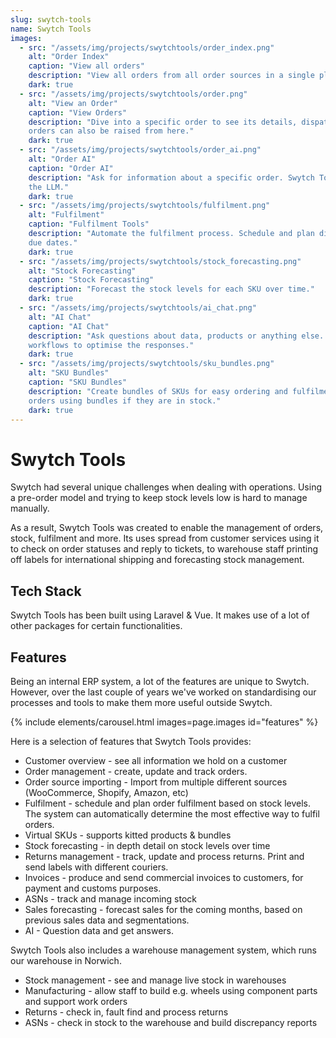 ```yaml
---
slug: swytch-tools
name: Swytch Tools
images:
  - src: "/assets/img/projects/swytchtools/order_index.png"
    alt: "Order Index"
    caption: "View all orders"
    description: "View all orders from all order sources in a single place"
    dark: true
  - src: "/assets/img/projects/swytchtools/order.png"
    alt: "View an Order"
    caption: "View Orders"
    description: "Dive into a specific order to see its details, dispatches and customer information. Warranty 
    orders can also be raised from here."
    dark: true
  - src: "/assets/img/projects/swytchtools/order_ai.png"
    alt: "Order AI"
    caption: "Order AI"
    description: "Ask for information about a specific order. Swytch Tools will automatically supply the context to 
    the LLM."
    dark: true
  - src: "/assets/img/projects/swytchtools/fulfilment.png"
    alt: "Fulfilment"
    caption: "Fulfilment Tools"
    description: "Automate the fulfilment process. Schedule and plan dispatches for orders based on stock levels and 
    due dates."
    dark: true
  - src: "/assets/img/projects/swytchtools/stock_forecasting.png"
    alt: "Stock Forecasting"
    caption: "Stock Forecasting"
    description: "Forecast the stock levels for each SKU over time."
    dark: true
  - src: "/assets/img/projects/swytchtools/ai_chat.png"
    alt: "AI Chat"
    caption: "AI Chat"
    description: "Ask questions about data, products or anything else. This AI uses a model router and advanced 
    workflows to optimise the responses."
    dark: true
  - src: "/assets/img/projects/swytchtools/sku_bundles.png"
    alt: "SKU Bundles"
    caption: "SKU Bundles"
    description: "Create bundles of SKUs for easy ordering and fulfilment. The system will automatically fulfil 
    orders using bundles if they are in stock."
    dark: true
---
```


# Swytch Tools

Swytch had several unique challenges when dealing with operations. Using a pre-order model and trying to keep stock 
levels low is hard to manage manually.

As a result, Swytch Tools was created to enable the management of orders, stock, fulfilment and more. Its uses 
spread from customer services using it to check on order statuses and reply to tickets, to warehouse staff printing 
off labels for international shipping and forecasting stock management.

## Tech Stack

Swytch Tools has been built using Laravel & Vue. It makes use of a lot of other packages for certain functionalities.


## Features

Being an internal ERP system, a lot of the features are unique to Swytch. However, over the last couple of years 
we've worked on standardising our processes and tools to make them more useful outside Swytch.

{% include elements/carousel.html images=page.images id="features" %}

Here is a selection of features that Swytch Tools provides:

- Customer overview - see all information we hold on a customer
- Order management - create, update and track orders.
- Order source importing - Import from multiple different sources (WooCommerce, Shopify, Amazon, etc)
- Fulfilment - schedule and plan order fulfilment based on stock levels. The system can automatically determine the 
  most effective way to fulfil orders.
- Virtual SKUs - supports kitted products & bundles
- Stock forecasting - in depth detail on stock levels over time
- Returns management - track, update and process returns. Print and send labels with different couriers.
- Invoices - produce and send commercial invoices to customers, for payment and customs purposes.
- ASNs - track and manage incoming stock
- Sales forecasting - forecast sales for the coming months, based on previous sales data and segmentations.
- AI - Question data and get answers.

Swytch Tools also includes a warehouse management system, which runs our warehouse in Norwich. 

- Stock management - see and manage live stock in warehouses
- Manufacturing - allow staff to build e.g. wheels using component parts and support work orders
- Returns - check in, fault find and process returns
- ASNs - check in stock to the warehouse and build discrepancy reports
